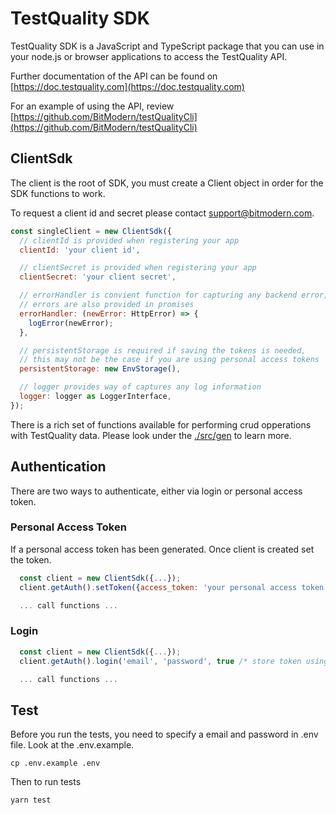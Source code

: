# TestQuality SDK

TestQuality SDK is a JavaScript and TypeScript package that you can use in your node.js or browser applications to access the TestQuality API.

Further documentation of the API can be found on [https://doc.testquality.com](https://doc.testquality.com)

For an example of using the API, review [https://github.com/BitModern/testQualityCli](https://github.com/BitModern/testQualityCli)

## ClientSdk

The client is the root of SDK, you must create a Client object in order for the SDK functions to work.

To request a client id and secret please contact support@bitmodern.com.

```js
const singleClient = new ClientSdk({
  // clientId is provided when registering your app
  clientId: 'your client id',

  // clientSecret is provided when registering your app
  clientSecret: 'your client secret',

  // errorHandler is convient function for capturing any backend error,
  // errors are also provided in promises
  errorHandler: (newError: HttpError) => {
    logError(newError);
  },

  // persistentStorage is required if saving the tokens is needed,
  // this may not be the case if you are using personal access tokens
  persistentStorage: new EnvStorage(),

  // logger provides way of captures any log information
  logger: logger as LoggerInterface,
});
```

There is a rich set of functions available for performing crud opperations with TestQuality data. Please look under the [./src/gen](https://github.com/BitModern/test-quality-sdk/tree/main/src/gen) to learn more.

## Authentication

There are two ways to authenticate, either via login or personal access token.

### Personal Access Token

If a personal access token has been generated. Once client is created set the token.

```js
  const client = new ClientSdk({...});
  client.getAuth().setToken({access_token: 'your personal access token'});

  ... call functions ...
```

### Login

```js
  const client = new ClientSdk({...});
  client.getAuth().login('email', 'password', true /* store token using persistentStorage */);

  ... call functions ...
```

## Test

Before you run the tests, you need to specify a email and password in .env file. Look at the .env.example.

    cp .env.example .env

Then to run tests

    yarn test
